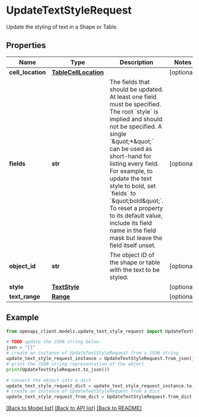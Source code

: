 # UpdateTextStyleRequest

Update the styling of text in a Shape or Table.

## Properties

Name | Type | Description | Notes
------------ | ------------- | ------------- | -------------
**cell_location** | [**TableCellLocation**](TableCellLocation.md) |  | [optional] 
**fields** | **str** | The fields that should be updated. At least one field must be specified. The root &#x60;style&#x60; is implied and should not be specified. A single &#x60;\&quot;*\&quot;&#x60; can be used as short-hand for listing every field. For example, to update the text style to bold, set &#x60;fields&#x60; to &#x60;\&quot;bold\&quot;&#x60;. To reset a property to its default value, include its field name in the field mask but leave the field itself unset. | [optional] 
**object_id** | **str** | The object ID of the shape or table with the text to be styled. | [optional] 
**style** | [**TextStyle**](TextStyle.md) |  | [optional] 
**text_range** | [**Range**](Range.md) |  | [optional] 

## Example

```python
from openapi_client.models.update_text_style_request import UpdateTextStyleRequest

# TODO update the JSON string below
json = "{}"
# create an instance of UpdateTextStyleRequest from a JSON string
update_text_style_request_instance = UpdateTextStyleRequest.from_json(json)
# print the JSON string representation of the object
print(UpdateTextStyleRequest.to_json())

# convert the object into a dict
update_text_style_request_dict = update_text_style_request_instance.to_dict()
# create an instance of UpdateTextStyleRequest from a dict
update_text_style_request_from_dict = UpdateTextStyleRequest.from_dict(update_text_style_request_dict)
```
[[Back to Model list]](../README.md#documentation-for-models) [[Back to API list]](../README.md#documentation-for-api-endpoints) [[Back to README]](../README.md)


